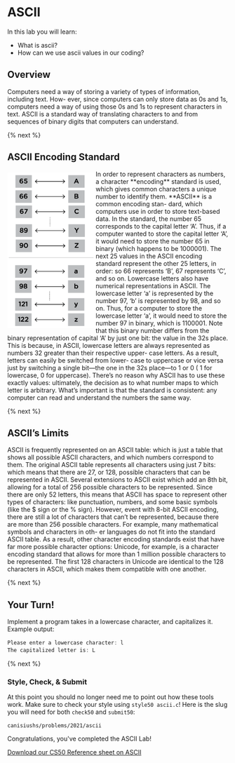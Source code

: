 # ASCII

In this lab you will learn:

- What is ascii?
- How can we use ascii values in our coding?

## Overview

Computers need a way of storing a variety of types of information, including text. How- ever, since computers can only store data as 0s and 1s, computers need a way of using those 0s and 1s to represent characters in text. ASCII is a standard way of translating characters to and from sequences of binary digits that computers can understand.

{% next %}

## ASCII Encoding Standard
<img style="padding-top: 5px; float: left;" src="https://github.com/CanisiusHS/labs/blob/2021/ascii/ascii.png" alt="ascii" width="40%"/>
In order to represent characters as numbers, a character **encoding** standard is used, which gives common characters a unique number to identify them. **ASCII** is a common encoding stan- dard, which computers use in order to store text-based data. In the standard, the number 65 corresponds to the capital letter ‘A’. Thus, if a computer wanted to store the capital letter ‘A’, it would need to store the number 65 in binary (which happens to be 1000001). The next 25 values in the ASCII encoding standard represent the other 25 letters, in order: so 66 represents ‘B’, 67 represents ‘C’, and so on.
Lowercase letters also have numerical representations in ASCII. The lowercase letter ‘a’ is represented by the number 97, ‘b’ is represented by 98, and so on. Thus, for a computer to store the lowercase letter ‘a’, it would need to store the number 97 in binary, which is 1100001. Note that this binary number differs from the binary representation of capital ‘A’ by just one bit: the value in the 32s place. This is because, in ASCII, lowercase letters are always represented as numbers 32 greater than their respective upper- case letters. As a result, letters can easily be switched from lower- case to uppercase or vice versa just by switching a single bit—the one in the 32s place—to 1 or 0 ( 1 for lowercase, 0 for uppercase).
There’s no reason why ASCII has to use these exactly values: ultimately, the decision as to what number maps to which letter is arbitrary. What’s important is that the standard is consistent: any computer can read and understand the numbers the same way.

{% next %}

## ASCII’s Limits
ASCII is frequently represented on an ASCII table: which is just a table that shows all possible ASCII characters, and which numbers correspond to them.
The original ASCII table represents all characters using just 7 bits: which means that there are 27, or 128, possible characters that can be represented in ASCII. Several extensions to ASCII exist which add an 8th bit, allowing for a total of 256 possible characters to be represented. Since there are only 52 letters, this means that ASCII has space to represent other types of characters: like punctuation, numbers, and some basic symbols (like the $ sign or the % sign).
However, event with 8-bit ASCII encoding, there are still a lot of characters that can’t be represented, because there are more than 256 possible characters. For example, many mathematical symbols and characters in oth- er languages do not fit into the standard ASCII table. As a result, other character encoding standards exist that have far more possible character options: Unicode, for example, is a character encoding standard that allows for more than 1 million possible characters to be represented. The first 128 characters in Unicode are identical to the 128 characters in ASCII, which makes them compatible with one another.

{% next %}

## Your Turn!

Implement a program takes in a lowercase character, and capitalizes it. Example output:

```c
Please enter a lowercase character: l
The capitalized letter is: L
```

{% next %}

### Style, Check, & Submit

At this point you should no longer need me to point out how these tools work.  Make sure to check your style using `style50 ascii.c`!  Here is the slug you will need for both `check50` and `submit50`:

```
canisiushs/problems/2021/ascii
```

Congratulations, you've completed the ASCII Lab!

[Download our CS50 Reference sheet on ASCII](https://cs50.harvard.edu/ap/2021/curriculum/x/references/ascii.pdf)
